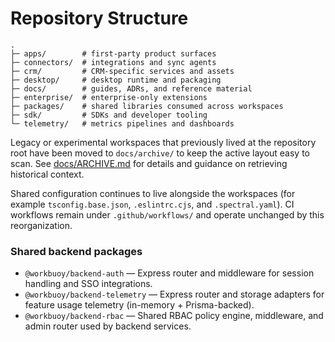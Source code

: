 Repository Structure
====================

```
.
├─ apps/        # first-party product surfaces
├─ connectors/  # integrations and sync agents
├─ crm/         # CRM-specific services and assets
├─ desktop/     # desktop runtime and packaging
├─ docs/        # guides, ADRs, and reference material
├─ enterprise/  # enterprise-only extensions
├─ packages/    # shared libraries consumed across workspaces
├─ sdk/         # SDKs and developer tooling
└─ telemetry/   # metrics pipelines and dashboards
```

Legacy or experimental workspaces that previously lived at the repository root have been moved to `docs/archive/` to keep the active layout easy to scan. See [docs/ARCHIVE.md](ARCHIVE.md) for details and guidance on retrieving historical context.

Shared configuration continues to live alongside the workspaces (for example `tsconfig.base.json`, `.eslintrc.cjs`, and `.spectral.yaml`). CI workflows remain under `.github/workflows/` and operate unchanged by this reorganization.

### Shared backend packages

- `@workbuoy/backend-auth` — Express router and middleware for session handling and SSO integrations.
- `@workbuoy/backend-telemetry` — Express router and storage adapters for feature usage telemetry (in-memory + Prisma-backed).
- `@workbuoy/backend-rbac` — Shared RBAC policy engine, middleware, and admin router used by backend services.
